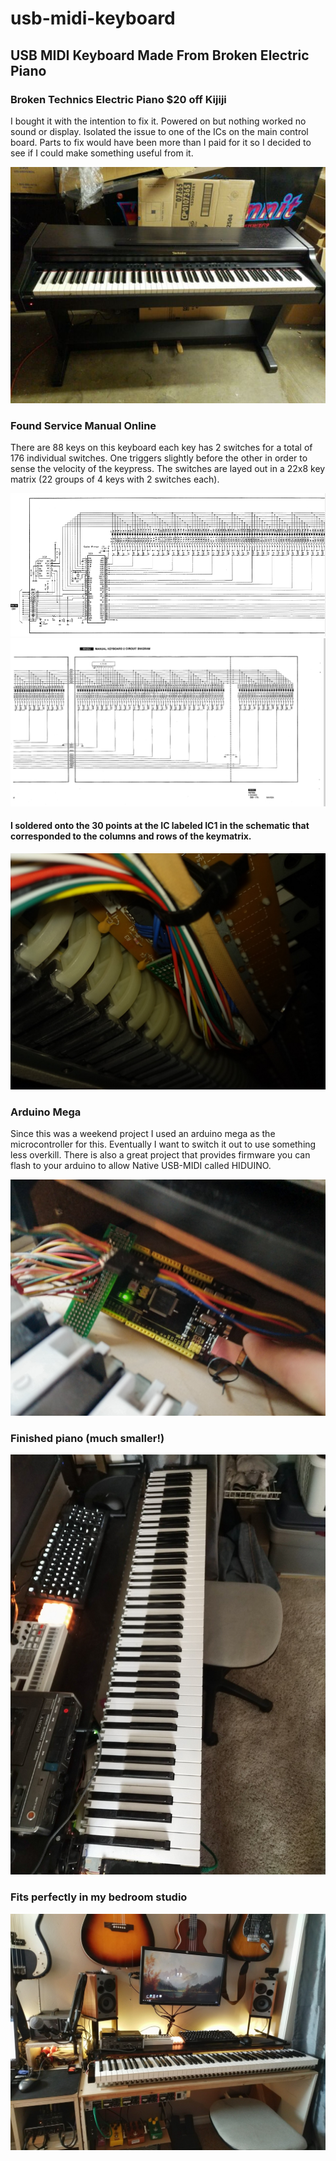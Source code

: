 # usb-midi-keyboard
## USB MIDI Keyboard Made From Broken Electric Piano

### Broken Technics Electric Piano $20 off Kijiji

I bought it with the intention to fix it. Powered on but nothing worked no sound or display. Isolated the issue to one of the ICs on the main control board. Parts to fix would have been more than I paid for it so I decided to see if I could make something useful from it.

![](originalpiano.jpg)

### Found Service Manual Online

There are 88 keys on this keyboard each key has 2 switches for a total of 176 individual switches. One triggers slightly before the other in order to sense the velocity of the keypress. The switches are layed out in a 22x8 key matrix (22 groups of 4 keys with 2 switches each). 

![](inputarray1.png)
![](inputarray2.png)

#### I soldered onto the 30 points at the IC labeled IC1 in the schematic that corresponded to the columns and rows of the keymatrix.

![](wiring.jpg)

### Arduino Mega 

Since this was a weekend project I used an arduino mega as the microcontroller for this. Eventually I want to switch it out to use something less overkill. There is also a great project that provides firmware you can flash to your arduino to allow Native USB-MIDI called HIDUINO. 

![](arduinopic.jpg)

### Finished piano (much smaller!)

![](piano.jpg)

### Fits perfectly in my bedroom studio

![](deskpic.jpg)
